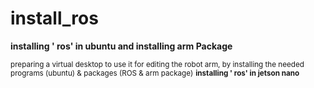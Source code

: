 # install_ros
**installing ' ros' in ubuntu and installing arm Package**

<sup>preparing a virtual desktop to use it for editing the robot arm, by installing the needed programs (ubuntu) & packages (ROS & arm package)</sup> 
**<sup>installing ' ros' in jetson nano</sup>**
<sup>  </sup>
